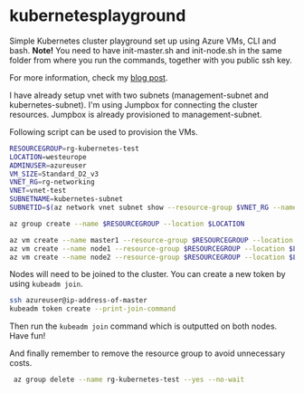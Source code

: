 # kubernetesplayground

Simple Kubernetes cluster playground set up using Azure VMs, CLI and bash. **Note!** You need to have init-master.sh and init-node.sh in the same folder from where you run the commands, together with you public ssh key.

For more information, check my [blog post](https://building4.cloud/posts/set-up-kubernetes-cluster-playground-with-azure-virtual-machines-and-cli/).

I have already setup vnet with two subnets (management-subnet and kubernetes-subnet). I'm using Jumpbox for connecting the cluster resources. Jumpbox is already provisioned to management-subnet. 

Following script can be used to provision the VMs.

```bash
RESOURCEGROUP=rg-kubernetes-test
LOCATION=westeurope
ADMINUSER=azureuser
VM_SIZE=Standard_D2_v3
VNET_RG=rg-networking
VNET=vnet-test 
SUBNETNAME=kubernetes-subnet
SUBNETID=$(az network vnet subnet show --resource-group $VNET_RG --name $SUBNETNAME --vnet-name $VNET --query="id" -o tsv)

az group create --name $RESOURCEGROUP --location $LOCATION

az vm create --name master1 --resource-group $RESOURCEGROUP --location $LOCATION --admin-username $ADMINUSER --size $VM_SIZE --image UbuntuLTS --subnet $SUBNETID --public-ip-address "" --nsg "" --ssh-key-values ./id_rsa.pub --custom-data ./init-master.sh --no-wait
az vm create --name node1 --resource-group $RESOURCEGROUP --location $LOCATION --admin-username $ADMINUSER --size $VM_SIZE --image UbuntuLTS --subnet $SUBNETID --public-ip-address "" --nsg "" --ssh-key-values ./id_rsa.pub --custom-data ./init-node.sh --no-wait
az vm create --name node2 --resource-group $RESOURCEGROUP --location $LOCATION --admin-username $ADMINUSER --size $VM_SIZE --image UbuntuLTS --subnet $SUBNETID --public-ip-address "" --nsg "" --ssh-key-values ./id_rsa.pub --custom-data ./init-node.sh --no-wait
```

Nodes will need to be joined to the cluster. You can create a new token by using `kubeadm join`.

```bash
ssh azureuser@ip-address-of-master
kubeadm token create --print-join-command
```

Then run the `kubeadm join` command which is outputted on both nodes. Have fun!

And finally remember to remove the resource group to avoid unnecessary costs.

```bash
 az group delete --name rg-kubernetes-test --yes --no-wait
```

